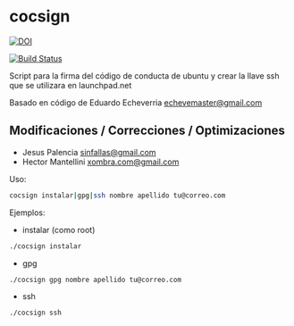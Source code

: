 # cocsign

[![DOI](https://zenodo.org/badge/4102/sinfallas/cocsign.svg)](https://zenodo.org/badge/latestdoi/4102/sinfallas/cocsign)

[![Build Status](https://travis-ci.org/sinfallas/calc-mem.svg?branch=master)](https://travis-ci.org/sinfallas/calc-mem)

Script para la firma del código de conducta de ubuntu y crear la llave ssh que se utilizara en launchpad.net

Basado en código de Eduardo Echeverria <echevemaster@gmail.com>

## Modificaciones / Correcciones / Optimizaciones

* Jesus Palencia <sinfallas@gmail.com>
* Hector Mantellini <xombra.com@gmail.com>

Uso:

```bash
cocsign instalar|gpg|ssh nombre apellido tu@correo.com
```

Ejemplos:

* instalar (como root)
```bash
./cocsign instalar
```

* gpg
```bash
./cocsign gpg nombre apellido tu@correo.com
```

* ssh
```bash
./cocsign ssh
```
